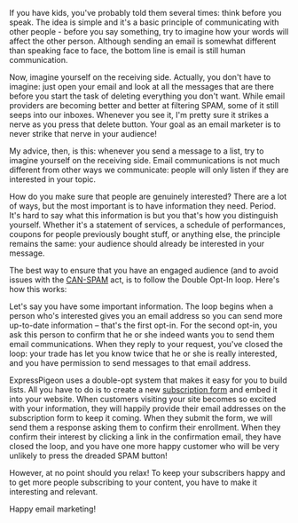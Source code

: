 

If you have kids, you&apos;ve probably told them several times: think before
you speak. The idea is simple and it&apos;s a basic principle of
communicating with other people - before you say something, try to
imagine how your words will affect the other person. Although sending an
email is somewhat different than speaking face to face, the bottom line
is email is still human communication.

Now, imagine yourself on the receiving side. Actually, you don&apos;t have to
imagine: just open your email and look at all the messages that are
there before you start the task of deleting everything you don&apos;t want.
While email providers are becoming better and better at filtering SPAM,
some of it still seeps into our inboxes. Whenever you see it, I&apos;m pretty
sure it strikes a nerve as you press that delete button. Your goal as an
email marketer is to never strike that nerve in your audience!

My advice, then, is this: whenever you send a message to a list, try to
imagine yourself on the receiving side. Email communications is not much
different from other ways we communicate: people will only listen if
they are interested in your topic.

How do you make sure that people are genuinely interested? There are a
lot of ways, but the most important is to have information they need.
Period. It&apos;s hard to say what this information is but you that&apos;s how you
distinguish yourself. Whether it&apos;s a statement of services, a schedule
of performances, coupons for people previously bought stuff, or anything
else, the principle remains the same: your audience should already be
interested in your message.

The best way to ensure that you have an engaged audience (and to avoid
issues with the [CAN-SPAM](http://business.ftc.gov/documents/bus61-can-spam-act-compliance-guide-business)
act, is to follow the Double Opt-In loop.
Here&apos;s how this works:

Let&apos;s say you have some important information. The loop begins when a
person who&apos;s interested gives you an email address so you can send more
up-to-date information – that&apos;s the first opt-in. For the second opt-in,
you ask this person to confirm that he or she indeed wants you to send
them email communications. When they reply to your request, you&apos;ve
closed the loop: your trade has let you know twice that he or she is
really interested, and you have permission to send messages to that
email address.

ExpressPigeon uses a double-opt system that makes it easy for you to
build lists. All you have to do is to create a new [subscription form](${blog_base_url}/2013/11/18/custom-email-subscription-form/)
and embed it into your website. When customers visiting your site becomes
so excited with your information, they will happily provide their email
addresses on the subscription form to keep it coming. When they submit
the form, we will send them a response asking them to confirm their
enrollment. When they confirm their interest by clicking a link in the
confirmation email, they have closed the loop, and you have one more
happy customer who will be very unlikely to press the dreaded SPAM
button!

However, at no point should you relax! To keep your subscribers happy
and to get more people subscribing to your content, you have to make it
interesting and relevant.

Happy email marketing!